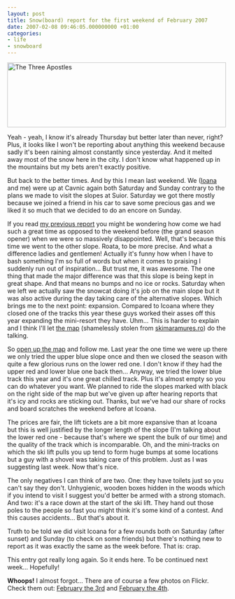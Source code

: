 ```yaml
---
layout: post
title: Snow(board) report for the first weekend of February 2007
date: 2007-02-08 09:46:05.000000000 +01:00
categories:
- life
- snowboard
---
```

<img src="https://content.rusiczki.net/blogpics/the_three_apostles.jpg" width="500" height="148" alt="The Three Apostles" class="image" />

Yeah - yeah, I know it's already Thursday but better later than never, right? Plus, it looks like I won't be reporting about anything this weekend because sadly it's been raining almost constantly since yesterday. And it melted away most of the snow here in the city. I don't know what happened up in the mountains but my bets aren't exactly positive.

But back to the better times. And by this I mean last weekend. We (<a href="http://www.flickr.com/photos/ioana/">Ioana</a> and me) were up at Cavnic again both Saturday and Sunday contrary to the plans we made to visit the slopes at Suior. Saturday we got there mostly because we joined a friend in his car to save some precious gas and we liked it so much that we decided to do an encore on Sunday.

If you read <a href="http://www.rusiczki.net/2007/01/28/cavnic-3-years-later/">my previous report</a> you might be wondering how come we had such a great time as opposed to the weekend before (the grand season opener) when we were so massively disappointed. Well, that's because this time we went to the other slope. Roata, to be more precise. And what a difference ladies and gentlemen! Actually it's funny how when I have to bash something I'm so full of words but when it comes to praising I suddenly run out of inspiration... But trust me, it was awesome. The one thing that made the major difference was that this slope is being kept in great shape. And that means no bumps and no ice or rocks. Saturday when we left we actually saw the snowcat doing it's job on the main slope but it was also active during the day taking care of the alternative slopes. Which brings me to the next point: expansion. Compared to Icoana where they closed one of the tracks this year these guys worked their asses off this year expanding the mini-resort they have. Uhm... This is harder to explain and I think I'll let <a href="https://content.rusiczki.net/blogpics/map_of_the_slopes_at_roata.php" onclick="window.open('https://content.rusiczki.net/blogpics/map_of_the_slopes_at_roata.php','popup','width=429,height=600,scrollbars=no,resizable=no,toolbar=no,directories=no,location=no,menubar=no,status=no,left=0,top=0'); return false">the map</a> (shamelessly stolen from <a href="http://www.skimaramures.ro">skimaramures.ro</a>) do the talking.

So <a href="https://content.rusiczki.net/blogpics/map_of_the_slopes_at_roata.php" onclick="window.open('https://content.rusiczki.net/blogpics/map_of_the_slopes_at_roata.php','popup','width=429,height=600,scrollbars=no,resizable=no,toolbar=no,directories=no,location=no,menubar=no,status=no,left=0,top=0'); return false">open up the map</a> and follow me. Last year the one time we were up there we only tried the upper blue slope once and then we closed the season with quite a few glorious runs on the lower red one. I don't know if they had the upper red and lower blue one back then... Anyway, we tried the lower blue track this year and it's one great chilled track. Plus it's almost empty so you can do whatever you want. We planned to ride the slopes marked with black on the right side of the map but we've given up after hearing reports that it's icy and rocks are sticking out. Thanks, but we've had our share of rocks and board scratches the weekend before at Icoana.

The prices are fair, the lift tickets are a bit more expansive than at Icoana but this is well justified by the longer length of the slope (I'm talking about the lower red one - because that's where we spent the bulk of our time) and the quality of the track which is incomparable. Oh, and the mini-tracks on which the ski lift pulls you up tend to form huge bumps at some locations but a guy with a shovel was taking care of this problem. Just as I was suggesting last week. Now that's nice.

The only negatives I can think of are two. One: they have toilets just so you can't say they don't. Unhygienic, wooden boxes hidden in the woods which if you intend to visit I suggest you'd better be armed with a strong stomach. And two: it's a race down at the start of the ski lift. They hand out those poles to the people so fast you might think it's some kind of a contest. And this causes accidents... But that's about it.

Truth to be told we did visit Icoana for a few rounds both on Saturday (after sunset) and Sunday (to check on some friends) but there's nothing new to report as it was exactly the same as the week before. That is: crap.

This entry got really long again. So it ends here. To be continued next week... Hopefully!

<strong>Whoops!</strong> I almost forgot... There are of course a few photos on Flickr. Check them out: <a href="http://www.flickr.com/photos/janos/archives/date-taken/2007/02/03/">February the 3rd</a> and <a href="http://www.flickr.com/photos/janos/archives/date-taken/2007/02/04/">February the 4th</a>.
